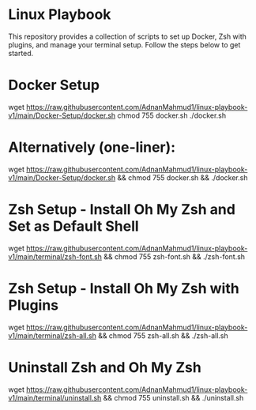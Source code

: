 # Linux Playbook

This repository provides a collection of scripts to set up Docker, Zsh with plugins, and manage your terminal setup. Follow the steps below to get started.

# Docker Setup

wget https://raw.githubusercontent.com/AdnanMahmud1/linux-playbook-v1/main/Docker-Setup/docker.sh
chmod 755 docker.sh
./docker.sh

# Alternatively (one-liner):

wget https://raw.githubusercontent.com/AdnanMahmud1/linux-playbook-v1/main/Docker-Setup/docker.sh && chmod 755 docker.sh && ./docker.sh

# Zsh Setup - Install Oh My Zsh and Set as Default Shell

wget https://raw.githubusercontent.com/AdnanMahmud1/linux-playbook-v1/main/terminal/zsh-font.sh && chmod 755 zsh-font.sh && ./zsh-font.sh

# Zsh Setup - Install Oh My Zsh with Plugins

wget https://raw.githubusercontent.com/AdnanMahmud1/linux-playbook-v1/main/terminal/zsh-all.sh && chmod 755 zsh-all.sh && ./zsh-all.sh

# Uninstall Zsh and Oh My Zsh

wget https://raw.githubusercontent.com/AdnanMahmud1/linux-playbook-v1/main/terminal/uninstall.sh && chmod 755 uninstall.sh && ./uninstall.sh
